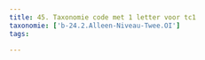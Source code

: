 ```yaml
---
title: 45. Taxonomie code met 1 letter voor tc1
taxonomie: ['b-24.2.Alleen-Niveau-Twee.OI']
tags:

---
```


